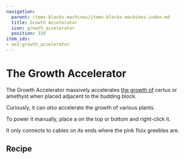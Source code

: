 ```yaml
---
navigation:
  parent: items-blocks-machines/items-blocks-machines-index.md
  title: Growth Accelerator
  icon: growth_accelerator
  position: 310
item_ids:
- ae2:growth_accelerator
---
```


# The Growth Accelerator

<BlockImage id="growth_accelerator" p:powered="true" scale="8"/>

The Growth Accelerator massively accelerates [the growth of](../ae2-mechanics/certus-growth.md) certus or amethyst when placed adjacent to the budding block.

Curiously, it can *also* accelerate the growth of various plants.

<GameScene zoom="6" interactive={true}>
  <ImportStructure src="../assets/assemblies/growth_accelerator.snbt" />
  <IsometricCamera yaw="195" pitch="30" />
</GameScene>

To power it manually, place a <ItemLink id="crank" /> on the top or bottom and right-click it.

It only connects to cables on its ends where the pink fluix greebles are.

<GameScene zoom="6" background="transparent">
<ImportStructure src="../assets/assemblies/accelerator_connections.snbt" />
<IsometricCamera yaw="195" pitch="30" />
</GameScene>

## Recipe

<RecipeFor id="growth_accelerator" />
